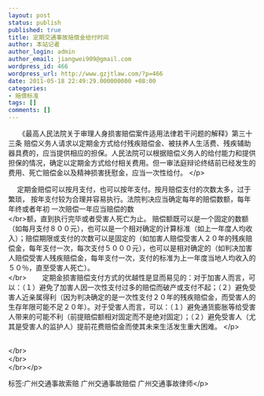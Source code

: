 ```yaml
---
layout: post
status: publish
published: true
title: 定期交通事故赔偿金给付时间
author: 本站记者
author_login: admin
author_email: jiangwei909@gmail.com
wordpress_id: 466
wordpress_url: http://www.gzjtlaw.com/?p=466
date: 2011-05-18 22:49:29.000000000 +08:00
categories:
- 赔偿标准
tags: []
comments: []
---
```

<p> 　　《最高人民法院关于审理人身损害赔偿案件适用法律若干问题的解释》第三十三条 赔偿义务人请求以定期金方式给付残疾赔偿金、被扶养人生活费、残疾辅助器具费的，应当提供相应的担保。人民法院可以根据赔偿义务人的给付能力和提供担保的情况，确定以定期金方式给付相关费用。但一审法庭辩论终结前已经发生的费用、死亡赔偿金以及精神损害抚慰金，应当一次性给付。 <&#47;p><p>　 定期金赔偿可以按月支付，也可以按年支付。按月赔偿支付的次数太多，过于繁琐， 按年支付较为合理并容易执行。法院判决应当确定每年的赔偿数额，每年年终或者年初 一次赔偿一年应当赔偿的数<br><&#47;br>额，直到执行完毕或者受害人死亡为止。 赔偿额既可以是一个固定的数额（如每月支付８００元），也可以是一个相对确定的计算标准（如上一年度人均收入）；赔偿期限或支付的次数可以是固定的（如加害人赔偿受害人２０年的残疾赔偿金，每年支付一次，每次支付５０００元），也可以是相对确定的（如判决加害人赔偿受害人残疾赔偿金，每年支付一次，支付的标准为上一年度当地人均收入的５０％，直至受害人死亡）。 <br><&#47;br>　　 定期金损害赔偿支付方式的优越性是显而易见的：对于加害人而言，可以：（１）避免了加害人因一次性支付过多的赔偿而破产或支付不起；（２）避免受害人近亲属得利（因为判决确定的是一次性支付２０年的残疾赔偿金，而受害人的生存年限可能不足２０年）。对于受害人而言，可以：（１）避免通货膨胀等给受害人带来的可能不利（前提赔偿额相对固定而不是绝对固定）；（２）避免受害人（尤其是受害人的监护人）提前花费赔偿金而使其未来生活发生重大困难。 <&#47;p><p><br><&#47;br><br><&#47;br><br><&#47;br><&#47;p><br&#47;><p>标签:广州交通事故索赔 广州交通事故赔偿 广州交通事故律师<&#47;p>
